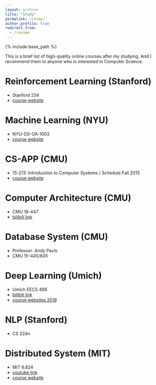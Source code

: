 ```yaml
---
layout: archive
title: "Study"
permalink: /study/
author_profile: true
redirect_from:
  - /resume
---
```


{% include base_path %}

This is a brief list of high-quality online courses after my studying. And I recommend them to anyone who is interested in Computer Science.


Reinforcement Learning (Stanford)
===

+ Stanford 234
+ [course website](https://web.stanford.edu/class/cs234/modules.html)

Machine Learning (NYU)
=====

+ NYU-DS-GA-1003
+ [course website](https://davidrosenberg.github.io/ml2019/)

CS-APP (CMU)
=====

+ 15-213: Introduction to Computer Systems / Schedule Fall 2015
+ [course website](http://csapp.cs.cmu.edu/)

Computer Architecture (CMU)
=====

+ CMU 18-447
+ [bilibili link](https://www.bilibili.com/video/BV1PT4y1M7gM?from=search&seid=3773069783349525280)

Database System (CMU)
=====

+ Professor: Andy Pavlo
+ CMU 15-445/645

Deep Learning (Umich)
=====

+ Umich EECS 498
+ [bilibili link](https://www.bilibili.com/video/av456644210?p=2)
+ [course websites 2019](https://web.eecs.umich.edu/~justincj/teaching/eecs498/FA2019/)

NLP (Stanford)
=====

+ CS 224n


Distributed System (MIT)
=====

+ MIT 6.824
+ [youtube link](https://www.youtube.com/watch?v=cQP8WApzIQQ&list=PLrw6a1wE39_tb2fErI4-WkMbsvGQk9_UB)
+ [course website](http://nil.csail.mit.edu/6.824/2020/)


